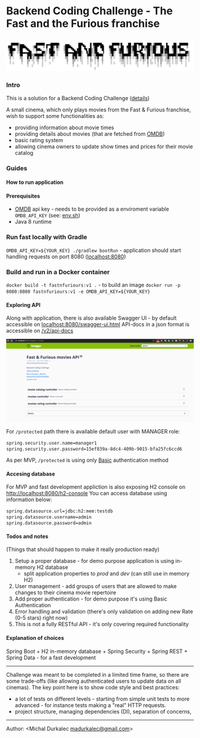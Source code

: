 # Backend Coding Challenge - The Fast and the Furious franchise
![The Fast and the Furious](/docs/logo.png)
---
### Intro
This is a solution for a Backend Coding Challenge ([details](https://gist.github.com/swistaczek/850979644d6df87231ee154958712a07))

A small cinema, which only plays movies from the Fast & Furious franchise, wish to support some functionalities as:
* providing information about movie times
* providing details about movies (that are fetched from [OMDB](http://www.omdbapi.com/))
* basic rating system
* allowing cinema owners to update show times and prices for their movie catalog

### Guides

#### How to run application
#### Prerequisites
* [OMDB](http://www.omdbapi.com/) api key - needs to be provided as a enviroment variable `OMDB_API_KEY`
(see: [env.sh](env.sh))
* Java 8 runtime

### Run fast locally with Gradle
`OMDB_API_KEY=${YOUR_KEY} ./gradlew bootRun`
    - application should start handling requests on port 8080 ([localhost:8080](http://localhost:8080/))

### Build and run in a Docker container
`docker build -t fastnfuriours:v1 .` - to build an image
`docker run -p 8080:8080 fastnfuriours:v1 -e OMDB_API_KEY=${YOUR_KEY}`

#### Exploring API

Along with application, there is also available Swagger UI - by default accessible on [localhost:8080/swagger-ui.html](http://localhost:8080/swagger-ui.html)
API-docs in a json format is accessible on [/v2/api-docs](http://localhost:8080/v2/api-docs)

![Swagger](/docs/swagger.png)

For `/protected` path there is available default user with MANAGER role:
```
spring.security.user.name=manager1
spring.security.user.password=15ef839a-8dc4-409b-9015-bfa25fc6ccd6
```
As per MVP, `/protected` is using only [Basic](https://en.wikipedia.org/wiki/Basic_access_authentication) authentication method

#### Accesing database
For MVP and fast development appliction is also exposing H2 console on [http://localhost:8080/h2-console](http://localhost:8080/h2-console)
You can access database using information below:
```
spring.datasource.url=jdbc:h2:mem:testdb
spring.datasource.username=admin
spring.datasource.password=admin
```


#### Todos and notes
(Things that should happen to make it really production ready)

1. Setup a proper database - for demo purpose application is using in-memory H2 database
    * split application properties to *prod* and *dev* (can still use in memory H2)
2. User management - add groups of users that are allowed to make changes to their cinema movie repertoire
3. Add proper authentication - for demo purpose it's using Basic Authentication
4. Error handling and validation (there's only validation on adding new Rate (0-5 stars) right now)
5. This is not a fully RESTful API - it's only covering required functionality
#### Explanation of choices

Spring Boot + H2 in-memory database + Spring Security + Spring REST + Spring Data - for a fast development

---
Challenge was meant to be completed in a limited time frame, so there are some trade-offs
(like allowing authenticated users to update data on all cinemas).
The key point here is to show code style and best practices:
- a lot of tests on different levels - starting from simple unit tests to more advanced - for instance tests making a "real" HTTP requests.
- project structure, managing dependencies (DI), separation of concerns,

---
Author: <Michal Durkalec madurkalec@gmail.com>
